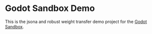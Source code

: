 # Godot Sandbox Demo

This is the jsona and robust weight transfer demo project for the [Godot Sandbox](https://github.com/libriscv/godot-sandbox).
